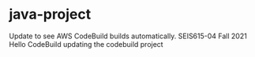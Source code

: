 # java-project
Update to see AWS CodeBuild builds automatically.
SEIS615-04 Fall 2021 Hello CodeBuild
updating the codebuild project
